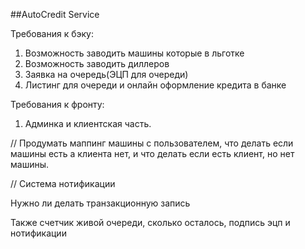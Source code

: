 ##AutoCredit Service

Требования к бэку:
1. Возможность заводить машины которые в льготке
2. Возможность заводить диллеров
3. Заявка на очередь(ЭЦП для очереди)
4. Листинг для очереди и онлайн оформление кредита в банке

Требования к фронту:
1. Админка и клиентская часть.


// Продумать маппинг машины с пользователем, что делать если машины есть а клиента нет, 
и что делать если есть клиент, но нет машины.

// Система нотификации

Нужно ли делать транзакционную запись

Также счетчик живой очереди, сколько осталось, подпись эцп и нотификации